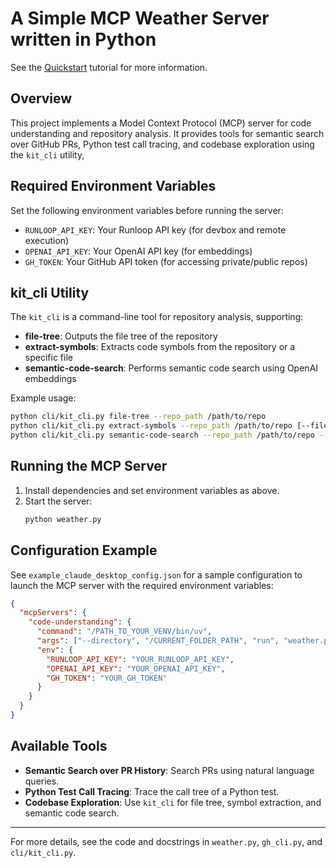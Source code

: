 # A Simple MCP Weather Server written in Python

See the [Quickstart](https://modelcontextprotocol.io/quickstart) tutorial for more information.

## Overview

This project implements a Model Context Protocol (MCP) server for code understanding and repository analysis. It provides tools for semantic search over GitHub PRs, Python test call tracing, and codebase exploration using the `kit_cli` utility, 

## Required Environment Variables

Set the following environment variables before running the server:

- `RUNLOOP_API_KEY`: Your Runloop API key (for devbox and remote execution)
- `OPENAI_API_KEY`: Your OpenAI API key (for embeddings)
- `GH_TOKEN`: Your GitHub API token (for accessing private/public repos)

## kit_cli Utility

The `kit_cli` is a command-line tool for repository analysis, supporting:
- **file-tree**: Outputs the file tree of the repository
- **extract-symbols**: Extracts code symbols from the repository or a specific file
- **semantic-code-search**: Performs semantic code search using OpenAI embeddings

Example usage:
```bash
python cli/kit_cli.py file-tree --repo_path /path/to/repo
python cli/kit_cli.py extract-symbols --repo_path /path/to/repo [--file relative/path/to/file.py]
python cli/kit_cli.py semantic-code-search --repo_path /path/to/repo --query "search term" --top_k 5
```

## Running the MCP Server

1. Install dependencies and set environment variables as above.
2. Start the server:
   ```bash
   python weather.py
   ```

## Configuration Example

See `example_claude_desktop_config.json` for a sample configuration to launch the MCP server with the required environment variables:

```json
{
  "mcpServers": {
    "code-understanding": {
      "command": "/PATH_TO_YOUR_VENV/bin/uv",
      "args": ["--directory", "/CURRENT_FOLDER_PATH", "run", "weather.py"],
      "env": {
        "RUNLOOP_API_KEY": "YOUR_RUNLOOP_API_KEY",
        "OPENAI_API_KEY": "YOUR_OPENAI_API_KEY",
        "GH_TOKEN": "YOUR_GH_TOKEN"
      }
    }
  }
}
```

## Available Tools

- **Semantic Search over PR History**: Search PRs using natural language queries.
- **Python Test Call Tracing**: Trace the call tree of a Python test.
- **Codebase Exploration**: Use `kit_cli` for file tree, symbol extraction, and semantic code search.

---

For more details, see the code and docstrings in `weather.py`, `gh_cli.py`, and `cli/kit_cli.py`.
